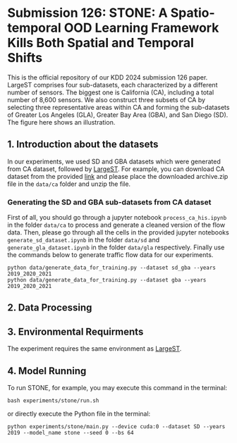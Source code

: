 # Submission 126: STONE: A Spatio-temporal OOD Learning Framework Kills Both Spatial and Temporal Shifts
This is the official repository of our KDD 2024 submission 126 paper. LargeST comprises four sub-datasets, each characterized by a different number of sensors. The biggest one is California (CA), including a total number of 8,600 sensors. We also construct three subsets of CA by selecting three representative areas within CA and forming the sub-datasets of Greater Los Angeles (GLA), Greater Bay Area (GBA), and San Diego (SD). The figure here shows an illustration.

## 1. Introduction about the datasets
In our experiments, we used SD and GBA datasets which were generated from CA dataset, followed by [LargeST](https://github.com/liuxu77/LargeST/blob/main). For example, you can download CA dataset from the provided [link](https://www.kaggle.com/datasets/liuxu77/largest) and please place the downloaded archive.zip file in the `data/ca` folder and unzip the file. 
### Generating the SD and GBA sub-datasets from CA dataset
First of all, you should go through a jupyter notebook `process_ca_his.ipynb` in the folder `data/ca` to process and generate a cleaned version of the flow data. Then, please go through all the cells in the provided jupyter notebooks `generate_sd_dataset.ipynb` in the folder `data/sd` and `generate_gla_dataset.ipynb` in the folder `data/gla` respectively. Finally use the commands below to generate traffic flow data for our experiments. 
```
python data/generate_data_for_training.py --dataset sd_gba --years 2019_2020_2021
python data/generate_data_for_training.py --dataset gba --years 2019_2020_2021
```
## 2. Data Processing

## 3. Environmental Requirments
The experiment requires the same environment as [LargeST](https://github.com/liuxu77/LargeST/blob/main).

## 4. Model Running
To run STONE, for example, you may execute this command in the terminal:
```
bash experiments/stone/run.sh
```
or directly execute the Python file in the terminal:
```
python experiments/stone/main.py --device cuda:0 --dataset SD --years 2019 --model_name stone --seed 0 --bs 64
```
